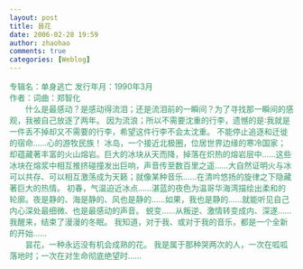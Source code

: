 ```yaml
---
layout: post
title: 昙花
date: 2006-02-28 19:59
author: zhaohao
comments: true
categories: [Weblog]
---
```

<div>
<div><span style="color: #339966;">专辑名：单身逃亡
发行年月：1990年3月 </span></div>
<div><span style="color: #339966;">作者：词曲：郑智化 </span></div>
<div><span style="color: #339966;">　　什么是最感动？是感动得流泪；还是流泪前的一瞬间？为了寻找那一瞬间的感观，我被自己放逐了两年。
因为流浪；所以不需要沈重的行李，遗憾的是∶我就是一件丢不掉却又不需要的行李，希望这件行李不会太沈重。
不能停止追逐和迁徙的宿命……心的游牧民族！
冰岛，一个接近北极圈，位居世界边缘的寒冷国家；却蕴藏著丰富的火山熔岩。巨大的冰块从天而降，掉落在炽热的熔岩层中……这些冰块在熔浆中相互推挤碰撞发出巨响，声音传至数百里之遥……大自然证明火与冰可以共存、可以相互激荡成为天籁；就像某种音乐……在清吟悠扬的旋律之下隐藏著巨大的热情。
初春，气温迫近冰点……湛蓝的夜色为温哥华海湾描绘出柔和的轮廓。夜是静的、海是静的、风也是静的……如果，我也是静的……就能听见自己内心深处最细微、也是最感动的声音。
蜕变……从叛逆、激情转变成内、</span><span style="color: #339966;">深遂……
我醒来，结束了漫漫的冬眠。
我知道，对于我、或对于我的音乐，都是一个全新的开始……
</span></div>
<div><span style="color: #339966;">　　昙花，一种永远没有机会成熟的花。
我是属于那种哭两次的人，一次在呱呱落地时；一次在对生命彻底绝望时……
</span></div>
</div>
